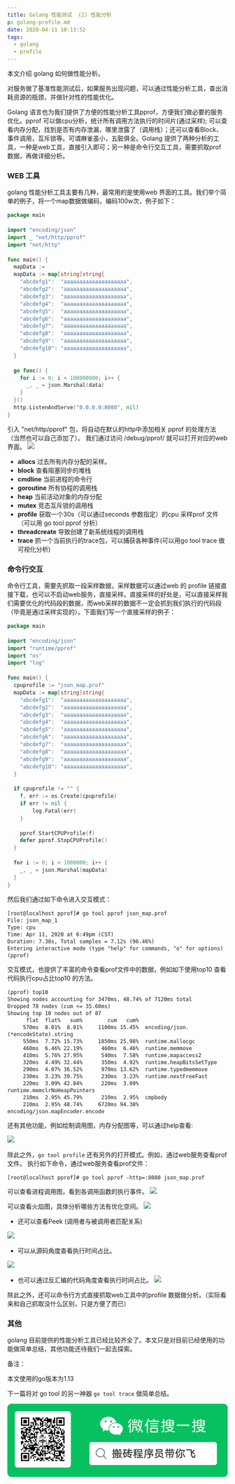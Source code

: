```yaml
---
title: Golang 性能测试  (2) 性能分析
p: golang-profile.md
date: 2020-04-11 10:13:52
tags:
  - golang
  - profile
---
```


本文介绍 golang 如何做性能分析。

<!--more-->

对服务做了基准性能测试后，如果服务出现问题，可以通过性能分析工具，查出消耗资源的瓶颈，并做针对性的性能优化。

Golang 语言也为我们提供了方便的性能分析工具pprof，方便我们做必要的服务优化。pprof 可以做cpu分析，统计所有调用方法执行的时间片(通过采样); 可以查看内存分配，找到是否有内存泄漏，哪里泄露了（调用栈）；还可以查看Block、事件调用，互斥锁等。可谓麻雀虽小，五脏俱全。Golang 提供了两种分析的工具，一种是web工具，直接引入即可；另一种是命令行交互工具，需要抓取prof 数据，再做详细分析。

### WEB 工具
golang 性能分析工具主要有几种，最常用的是使用web 界面的工具。我们举个简单的例子，将一个map数据做编码，编码100w次，例子如下：

```go
package main

import "encoding/json"
import _ "net/http/pprof"
import "net/http"

func main() {
  mapData := 
  mapData := map[string]string{
    "abcdefg1":  "aaaaaaaaaaaaaaaaaaaa",
    "abcdefg2":  "aaaaaaaaaaaaaaaaaaaa",
    "abcdefg3":  "aaaaaaaaaaaaaaaaaaaa",
    "abcdefg4":  "aaaaaaaaaaaaaaaaaaaa",
    "abcdefg5":  "aaaaaaaaaaaaaaaaaaaa",
    "abcdefg6":  "aaaaaaaaaaaaaaaaaaaa",
    "abcdefg7":  "aaaaaaaaaaaaaaaaaaaa",
    "abcdefg8":  "aaaaaaaaaaaaaaaaaaaa",
    "abcdefg9":  "aaaaaaaaaaaaaaaaaaaa",
    "abcdefg10": "aaaaaaaaaaaaaaaaaaaa",
  }

  go func() {
    for i := 0; i < 100000000; i++ {
      _, _ = json.Marshal(data)
    }
  }()
  http.ListenAndServe("0.0.0.0:8080", nil)
}

```

引入 "net/http/pprof" 包，将自动在默认的http中添加相关 pprof 的处理方法（当然也可以自己添加了）。
我们通过访问 /debug/pprof/ 就可以打开对应的web 界面。
![](web_profile.jpg)

  - **allocs**    过去所有内存分配的采样。
  - **block**     查看阻塞同步的堆栈
  - **cmdline**   当前进程的命令行
  - **goroutine** 所有协程的调用栈
  - **heap**      当前活动对象的内存分配
  - **mutex**     竞态互斥锁的调用栈     
  - **profile**   获取一个30s（可以通过seconds 参数指定）的cpu 采样prof 文件 （可以用 go tool pprof 分析）
  - **threadcreate** 导致创建了新系统线程的调用栈
  - **trace**     抓一个当前执行的trace包，可以捕获各种事件(可以用go tool trace 做可视化分析)

### 命令行交互

命令行工具，需要先抓取一段采样数据，采样数据可以通过web 的 profile 链接直接下载，也可以不启动web服务，直接采样。直接采样的好处是，可以直接采样我们需要优化的代码段的数据，而web采样的数据不一定会抓到我们执行的代码段（毕竟是通过采样实现的）。下面我们写一个直接采样的例子：

```go
package main

import "encoding/json"
import "runtime/pprof"
import "os"
import "log"

func main() {
  cpuprofile := "json_map.prof"
  mapData := map[string]string{
  	"abcdefg1":  "aaaaaaaaaaaaaaaaaaaa",
  	"abcdefg2":  "aaaaaaaaaaaaaaaaaaaa",
  	"abcdefg3":  "aaaaaaaaaaaaaaaaaaaa",
  	"abcdefg4":  "aaaaaaaaaaaaaaaaaaaa",
  	"abcdefg5":  "aaaaaaaaaaaaaaaaaaaa",
  	"abcdefg6":  "aaaaaaaaaaaaaaaaaaaa",
  	"abcdefg7":  "aaaaaaaaaaaaaaaaaaaa",
  	"abcdefg8":  "aaaaaaaaaaaaaaaaaaaa",
  	"abcdefg9":  "aaaaaaaaaaaaaaaaaaaa",
  	"abcdefg10": "aaaaaaaaaaaaaaaaaaaa",
  }

  if cpuprofile != "" {
  	f, err := os.Create(cpuprofile)
  	if err != nil {
  		log.Fatal(err)
  	}

  	pprof.StartCPUProfile(f)
  	defer pprof.StopCPUProfile()
  }

  for i := 0; i < 1000000; i++ {
  	_, _ = json.Marshal(mapData)
  }
}

```

然后我们通过如下命令进入交互模式：
```
[root@localhost pprof]# go tool pprof json_map.prof
File: json_map_1
Type: cpu
Time: Apr 11, 2020 at 6:49pm (CST)
Duration: 7.38s, Total samples = 7.12s (96.46%)
Entering interactive mode (type "help" for commands, "o" for options)
(pprof)
```

交互模式，也提供了丰富的命令查看prof文件中的数据，例如如下使用top10 查看代码执行cpu占比top10 的方法。

```
(pprof) top10
Showing nodes accounting for 3470ms, 48.74% of 7120ms total
Dropped 78 nodes (cum <= 35.60ms)
Showing top 10 nodes out of 87
      flat  flat%   sum%        cum   cum%
     570ms  8.01%  8.01%     1100ms 15.45%  encoding/json.(*encodeState).string
     550ms  7.72% 15.73%     1850ms 25.98%  runtime.mallocgc
     460ms  6.46% 22.19%      460ms  6.46%  runtime.memmove
     410ms  5.76% 27.95%      540ms  7.58%  runtime.mapaccess2
     320ms  4.49% 32.44%      350ms  4.92%  runtime.heapBitsSetType
     290ms  4.07% 36.52%      970ms 13.62%  runtime.typedmemmove
     230ms  3.23% 39.75%      230ms  3.23%  runtime.nextFreeFast
     220ms  3.09% 42.84%      220ms  3.09%  runtime.memclrNoHeapPointers
     210ms  2.95% 45.79%      210ms  2.95%  cmpbody
     210ms  2.95% 48.74%     6720ms 94.38%  encoding/json.mapEncoder.encode
```

还有其他功能，例如绘制调用图，内存分配图等，可以通过help查看:

![](cmd_profile.jpg)

除此之外，`go tool profile` 还有另外的打开模式。例如，通过web服务查看prof 文件。
执行如下命令，通过web服务查看prof文件：
```
[root@localhost pprof]# go tool pprof -http=:8080 json_map.prof
```

可以查看进程调用图，看到各调用函数的执行事件。
![](cmd_web.jpg)

可以查看火焰图，具体分析哪些方法有优化空间。
![](cmd_web_flame.jpg)

- 还可以查看Peek (调用者与被调用者匹配关系)

![](peek.jpg)

- 可以从源码角度查看执行时间占比。

![](source.jpg)

- 也可以通过反汇编的代码角度查看执行时间占比。
![](disassemble.jpg)


除此之外，还可以命令行方式直接抓取web工具中的profile 数据做分析。（实际看来和自己抓取没什么区别，只是方便了而已）

### 其他

golang 目前提供的性能分析工具已经比较齐全了。本文只是对目前已经使用的功能做简单总结，其他功能还待我们一起去探索。

备注：

本文使用的go版本为1.13

下一篇将对 go tool 的另一神器 `go tool trace` 做简单总结。


![](/images/weixin_logo.png)
